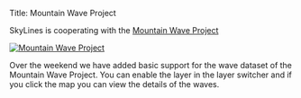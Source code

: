 Title: Mountain Wave Project

SkyLines is cooperating with the [Mountain Wave Project](http://www.mountain-wave-project.com)

[![Mountain Wave Project]({filename}/images/mountain-wave-project.png)]({filename}/images/mountain-wave-project.png)

Over the weekend we have added basic support for the wave dataset of the
Mountain Wave Project. You can enable the layer in the layer switcher and if you
click the map you can view the details of the waves.
